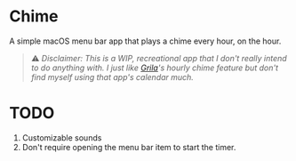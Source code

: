 # Chime

A simple macOS menu bar app that plays a chime every hour, on the hour.

> :warning: _Disclaimer: This is a WIP, recreational app that I don't really intend to do anything with. I just like [Grila](https://lowtechguys.com/grila/)'s hourly chime feature but don't find myself using that app's calendar much._

# TODO
1. Customizable sounds
2. Don't require opening the menu bar item to start the timer.
